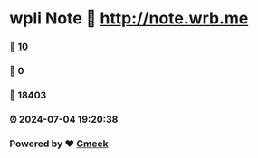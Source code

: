 # wpli Note :link: http://note.wrb.me 
### :page_facing_up: [10](http://note.wrb.me/tag.html) 
### :speech_balloon: 0 
### :hibiscus: 18403 
### :alarm_clock: 2024-07-04 19:20:38 
### Powered by :heart: [Gmeek](https://github.com/Meekdai/Gmeek)
